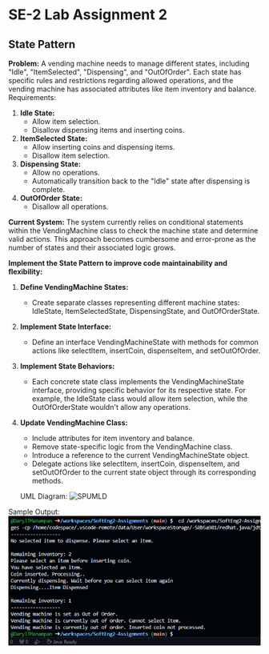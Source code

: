 # SE-2 Lab Assignment 2
## State Pattern

**Problem:**
A vending machine needs to manage different states, including "Idle", "ItemSelected", "Dispensing", and "OutOfOrder". Each state has specific rules and restrictions regarding allowed operations, and the vending machine has associated attributes like item inventory and balance.
Requirements:
 1. **Idle State:**
    - Allow item selection.
    - Disallow dispensing items and inserting coins.
 2. **ItemSelected State:**
    - Allow inserting coins and dispensing items.
    - Disallow item selection.
 3. **Dispensing State:**
    - Allow no operations.
    - Automatically transition back to the "Idle" state after dispensing is complete.
 4. **OutOfOrder State:**
    - Disallow all operations.

**Current System:** The system currently relies on conditional statements within the VendingMachine class to check the machine state and determine valid actions. This approach becomes cumbersome and error-prone as the number of states and their associated logic grows.

**Implement the State Pattern to improve code maintainability and flexibility:**

1. **Define VendingMachine States:**
    - Create separate classes representing different machine states: IdleState, ItemSelectedState, DispensingState, and OutOfOrderState.
2. **Implement State Interface:**
    - Define an interface VendingMachineState with methods for common actions like selectItem, insertCoin, dispenseItem, and setOutOfOrder.
3. **Implement State Behaviors:**
    - Each concrete state class implements the VendingMachineState interface, providing specific behavior for its respective state. For example, the IdleState class would allow item selection, while the OutOfOrderState wouldn't allow any operations.
4. **Update VendingMachine Class:**
    - Include attributes for item inventory and balance.
    - Remove state-specific logic from the VendingMachine class.
    - Introduce a reference to the current VendingMachineState object.
    - Delegate actions like selectItem, insertCoin, dispenseItem, and setOutOfOrder to the current state object through its corresponding methods.

    UML Diagram:
![SPUMLD]()

Sample Output:
![SPOP](https://github.com/DarylTManampan/SoftEng2-Assignments/blob/main/statePattern/stateoutputsample.png)
